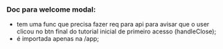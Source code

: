 ### Doc para welcome modal:
- tem uma func que precisa fazer req para api para avisar que o user clicou no btn final do tutorial inicial de primeiro acesso (handleClose);
- é importada apenas na /app;